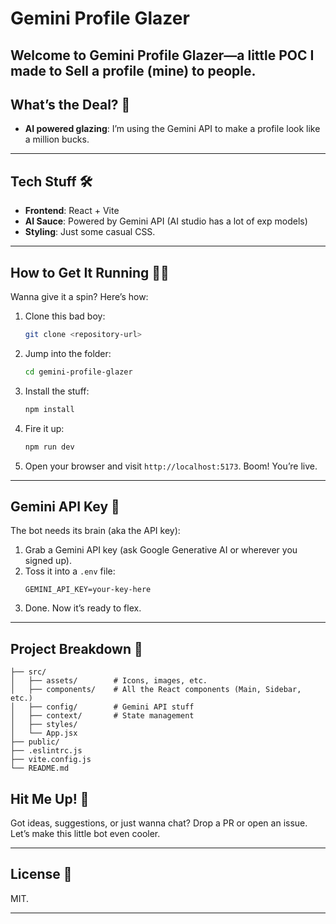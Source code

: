 

# Gemini Profile Glazer

Welcome to **Gemini Profile Glazer**—a little POC I made to Sell a profile (mine) to people.
---

## What’s the Deal? 🤔

- **AI powered glazing**: I’m using the Gemini API to make a profile look like a million bucks.

---

## Tech Stuff 🛠️

- **Frontend**: React + Vite
- **AI Sauce**: Powered by Gemini API (AI studio has a lot of exp models)
- **Styling**: Just some casual CSS.

---

## How to Get It Running 🏃‍♂️

Wanna give it a spin? Here’s how:

1. Clone this bad boy:
   ```bash
   git clone <repository-url>
   ```
2. Jump into the folder:
   ```bash
   cd gemini-profile-glazer
   ```
3. Install the stuff:
   ```bash
   npm install
   ```
4. Fire it up:
   ```bash
   npm run dev
   ```
5. Open your browser and visit `http://localhost:5173`. Boom! You’re live.

---

## Gemini API Key 🔑

The bot needs its brain (aka the API key):
1. Grab a Gemini API key (ask Google Generative AI or wherever you signed up).
2. Toss it into a `.env` file:
   ```env
   GEMINI_API_KEY=your-key-here
   ```
3. Done. Now it’s ready to flex.

---

## Project Breakdown 🧩


```
├── src/
│   ├── assets/        # Icons, images, etc.
│   ├── components/    # All the React components (Main, Sidebar, etc.)
│   ├── config/        # Gemini API stuff
│   ├── context/       # State management 
│   ├── styles/        
│   └── App.jsx        
├── public/            
├── .eslintrc.js       
├── vite.config.js     
└── README.md          
```


## Hit Me Up! 💬

Got ideas, suggestions, or just wanna chat? Drop a PR or open an issue. Let’s make this little bot even cooler. 

---

## License 📝

MIT. 

---
